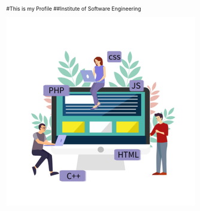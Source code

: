  #This is my Profile
 ##Institute of Software Engineering
 
![image of a group](assests/images/ddd.png)